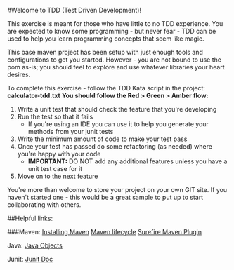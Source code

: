 
#Welcome to TDD (Test Driven Development)!

This exercise is meant for those who have little to no TDD experience.  You are expected to know some programming - but never fear - TDD can be used to help you learn programming concepts that seem like magic.

This base maven project has been setup with just enough tools and configurations to get you started. However - you are not bound to use the pom as-is; you should feel to explore and use whatever libraries your heart desires.

To complete this exercise - follow the TDD Kata script in the project: **calculator-tdd.txt**
**You should follow the Red > Green > Amber flow:**
  1. Write a unit test that should check the feature that you're developing
  2. Run the test so that it fails
      * If you're using an IDE you can use it to help you generate your methods from your junit tests
  3.  Write the minimum amount of code to make your test pass
  4.  Once your test has passed do some refactoring (as needed) where you're happy with your code
      * **IMPORTANT:** DO NOT add any additional features unless you have a unit test case for it
  5.  Move on to the next feature


You're more than welcome to store your project on your own GIT site. If you haven't started one - this would be a great sample to put up to start collaborating with others.


##Helpful links:

###Maven:
[Installing Maven](https://maven.apache.org/download.cgi)
[Maven lifecycle](https://maven.apache.org/guides/introduction/introduction-to-the-lifecycle.html)
[Surefire Maven Plugin](https://maven.apache.org/surefire/maven-surefire-plugin/)

Java:
[Java Objects](https://docs.oracle.com/javase/tutorial/java/javaOO/)

Junit:
[Junit Doc](http://junit.org/) 

